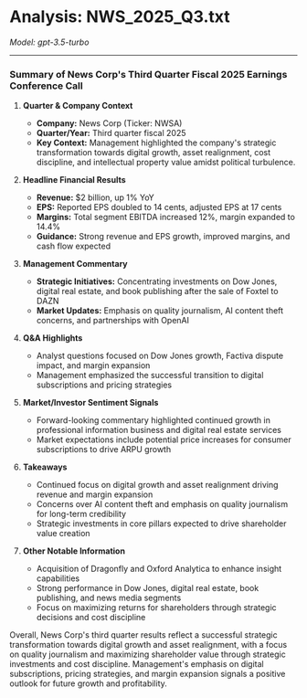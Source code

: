# Analysis: NWS_2025_Q3.txt

*Model: gpt-3.5-turbo*

---

### Summary of News Corp's Third Quarter Fiscal 2025 Earnings Conference Call

1. **Quarter & Company Context**
   - **Company:** News Corp (Ticker: NWSA)
   - **Quarter/Year:** Third quarter fiscal 2025
   - **Key Context:** Management highlighted the company's strategic transformation towards digital growth, asset realignment, cost discipline, and intellectual property value amidst political turbulence.

2. **Headline Financial Results**
   - **Revenue:** $2 billion, up 1% YoY
   - **EPS:** Reported EPS doubled to 14 cents, adjusted EPS at 17 cents
   - **Margins:** Total segment EBITDA increased 12%, margin expanded to 14.4%
   - **Guidance:** Strong revenue and EPS growth, improved margins, and cash flow expected

3. **Management Commentary**
   - **Strategic Initiatives:** Concentrating investments on Dow Jones, digital real estate, and book publishing after the sale of Foxtel to DAZN
   - **Market Updates:** Emphasis on quality journalism, AI content theft concerns, and partnerships with OpenAI

4. **Q&A Highlights**
   - Analyst questions focused on Dow Jones growth, Factiva dispute impact, and margin expansion
   - Management emphasized the successful transition to digital subscriptions and pricing strategies

5. **Market/Investor Sentiment Signals**
   - Forward-looking commentary highlighted continued growth in professional information business and digital real estate services
   - Market expectations include potential price increases for consumer subscriptions to drive ARPU growth

6. **Takeaways**
   - Continued focus on digital growth and asset realignment driving revenue and margin expansion
   - Concerns over AI content theft and emphasis on quality journalism for long-term credibility
   - Strategic investments in core pillars expected to drive shareholder value creation

7. **Other Notable Information**
   - Acquisition of Dragonfly and Oxford Analytica to enhance insight capabilities
   - Strong performance in Dow Jones, digital real estate, book publishing, and news media segments
   - Focus on maximizing returns for shareholders through strategic decisions and cost discipline

Overall, News Corp's third quarter results reflect a successful strategic transformation towards digital growth and asset realignment, with a focus on quality journalism and maximizing shareholder value through strategic investments and cost discipline. Management's emphasis on digital subscriptions, pricing strategies, and margin expansion signals a positive outlook for future growth and profitability.